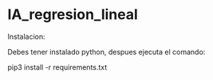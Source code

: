 # IA_regresion_lineal

Instalacion:

Debes tener instalado python, despues ejecuta el comando:

pip3 install -r requirements.txt
